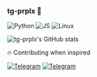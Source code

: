 ### tg-prplx 👾  
![Python](https://img.shields.io/badge/Python-3776AB?style=for-the-badge&logo=python&logoColor=white)
![JS](https://img.shields.io/badge/JavaScript-f7df1e?style=for-the-badge&logo=javascript&logoColor=black)
![Linux](https://img.shields.io/badge/-Linux-333333?style=for-the-badge&logo=linux)

![tg-prplx's GitHub stats](https://github-readme-stats.vercel.app/api?username=tg-prplx&show_icons=true&theme=dark)

🔥 Contributing when inspired  

[![Telegram](https://img.shields.io/badge/Telegram-2CA5E0?style=flat&logo=telegram&logoColor=white)](https://t.me/prplx)
[![Telegram](https://img.shields.io/badge/Telegram-2CA5E0?style=flat&logo=telegram&logoColor=white)](https://t.me/whydevel)

